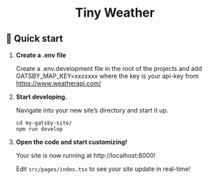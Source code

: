 <h1 align="center">
  Tiny Weather
</h1>

## 🚀 Quick start

1.  **Create a .env file**

    Create a .env.development file in the root of the projects and add
    GATSBY_MAP_KEY=xxxxxxx
    where the key is your api-key from https://www.weatherapi.com/

2.  **Start developing.**

    Navigate into your new site’s directory and start it up.

    ```shell
    cd my-gatsby-site/
    npm run develop
    ```

3.  **Open the code and start customizing!**

    Your site is now running at http://localhost:8000!

    Edit `src/pages/index.tsx` to see your site update in real-time!
